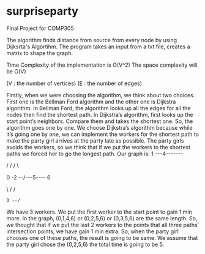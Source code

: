 # surpriseparty
Final Project for COMP305

The algorithm finds distance from source from every node by using Dijksrta's Algortihm.
The program takes an input from a txt file, creates a matrix to shape the graph.

 Time Complexity of the implementation is O(V^2)
 The space complexity will be O(V)
 
 (V : the number of vertices)
(E : the number of edges)

Firstly, when we were choosing the algorithm, we think about two choices. First one is the Bellman Ford algorithm and the other one is Dijkstra algorithm. In Bellman Ford, the algorithm looks up all the edges for all the nodes then find the shortest path. In Dijkstra’s algorithm, first looks up the start point’s neighbors. Compare them and takes the shortest one. So, the algorithm goes one by one. We choose Dijkstra’s algorithm because while it’s going one by one, we can implement the workers for the shortest path to make the party girl arrives at the party late as possible. 
The party girls avoids the workers, so we think that if we put the workers to the shortest paths we forced her to go the longest path. Our graph is:
   1 ---4-------
   
  /    / /       \
  
0 -2 --/---5---- 6

 \    /  / 
 
    3 --/
 
We have 3 workers. We put the first worker to the start point to gain 1 min more. In the graph, (0,1,4,6) or (0,2,5,6) or (0,3,5,6) are the same length. So, we thought that if we put the last 2 workers to the points that all three paths’ intersection points, we have gain 1 min extra. So, when the party girl chooses one of these paths, the result is going to be same. We assume that the party girl chose the (0,2,5,6) the total time is going to be 5.

